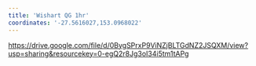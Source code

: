 ```yaml
---
title: 'Wishart QG 1hr'
coordinates: '-27.5616027,153.0968022'
---
```

https://drive.google.com/file/d/0BygSPrxP9ViNZjBLTGdNZ2JSQXM/view?usp=sharing&resourcekey=0-egQ2r8Jg3oI34i5tm1tAPg
